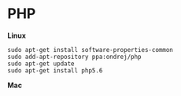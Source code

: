 # PHP

**Linux**

	sudo apt-get install software-properties-common
	sudo add-apt-repository ppa:ondrej/php
	sudo apt-get update
	sudo apt-get install php5.6
	
**Mac**
	